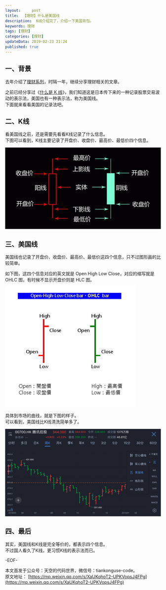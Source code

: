 ```yaml
---   
layout:     post  
title:  【理财】什么是美国线  
description:  K线介绍完了，介绍一下美国背包。  
keywords: 理财  
tags: [理财]    
categories: [理财]  
updateData: 2019-02-23 21:24   
published: true 
---  
```




## 一、背景  


去年介绍了[理财系列](http://mp.weixin.qq.com/mp/homepage?__biz=MzI2NDA0NDM1MA==&hid=6&sn=c44635643396fb457e6f2f426c599cf1&scene=18#wechat_redirect)，时隔一年，继续分享理财相关的文章。  


之前已经分享过《[什么是 K 线](https://mp.weixin.qq.com/s/q-DaiuoyDMzDlFZERte_Aw)》，我们知道这是日本传下来的一种记录股票交易波动的表示法，美国也有一种表示法，称为美国线。  
下面就来看看美国的记录法吧。  


## 二、K线  


看美国线之前，还是需要先看看K线记录了什么信息。  
下图可以看到，K线主要记录了开盘价、收盘价、最高价、最低价四个信息。  


![](/images/2019/02/ohlc-chart-01.png)  


## 三、美国线  


美国线也记录了开盘价、收盘价、最高价、最低价这四个信息，只不过图形画的比较简单。  


如下图，这四个信息对应的英文就是 Open High Low Close，对应的缩写就是 OHLC 图，有时候不显示开盘价则是 HLC 图。  


![](/images/2019/02/ohlc-chart-02.png)  


具体到市场的曲线，就是下图的样子。  
可以看到，美国线比K线清洗简单多了。  


![](/images/2019/02/ohlc-chart-03.png)  


## 四、最后  


其实，美国线和K线是完全等价的，都表示四个信息。  
不过国人看久了K线，更习惯K线的表示法而已。  




-EOF-  


本文首发于公众号：天空的代码世界，微信号：tiankonguse-code。  
原文地址： [https://mp.weixin.qq.com/s/XaUKqhoT2-UPKVopsJ4FPg](https://mp.weixin.qq.com/s/XaUKqhoT2-UPKVopsJ4FPg)  
  
